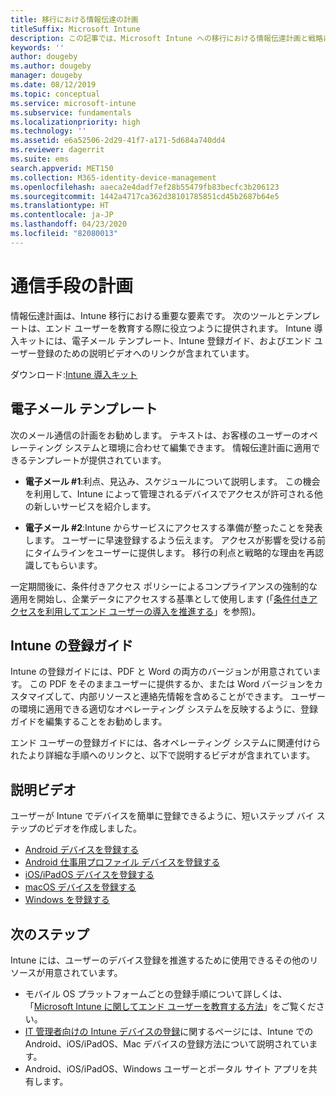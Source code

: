 ```yaml
---
title: 移行における情報伝達の計画
titleSuffix: Microsoft Intune
description: この記事では、Microsoft Intune への移行における情報伝達計画と戦略について説明します。
keywords: ''
author: dougeby
ms.author: dougeby
manager: dougeby
ms.date: 08/12/2019
ms.topic: conceptual
ms.service: microsoft-intune
ms.subservice: fundamentals
ms.localizationpriority: high
ms.technology: ''
ms.assetid: e6a52506-2d29-41f7-a171-5d684a740dd4
ms.reviewer: dagerrit
ms.suite: ems
search.appverid: MET150
ms.collection: M365-identity-device-management
ms.openlocfilehash: aaeca2e4dadf7ef28b55479fb83becfc3b206123
ms.sourcegitcommit: 1442a4717ca362d38101785851cd45b2687b64e5
ms.translationtype: HT
ms.contentlocale: ja-JP
ms.lasthandoff: 04/23/2020
ms.locfileid: "82080013"
---
```

# <a name="plan-communications"></a>通信手段の計画

情報伝達計画は、Intune 移行における重要な要素です。 次のツールとテンプレートは、エンド ユーザーを教育する際に役立つように提供されます。 Intune 導入キットには、電子メール テンプレート、Intune 登録ガイド、およびエンド ユーザー登録のための説明ビデオへのリンクが含まれています。  

ダウンロード:[Intune 導入キット](https://aka.ms/IntuneAdoptionKit)

## <a name="email-templates"></a>電子メール テンプレート

次のメール通信の計画をお勧めします。 テキストは、お客様のユーザーのオペレーティング システムと環境に合わせて編集できます。 情報伝達計画に適用できるテンプレートが提供されています。

- **電子メール #1**:利点、見込み、スケジュールについて説明します。 この機会を利用して、Intune によって管理されるデバイスでアクセスが許可される他の新しいサービスを紹介します。

- **電子メール #2**:Intune からサービスにアクセスする準備が整ったことを発表します。 ユーザーに早速登録するよう伝えます。 アクセスが影響を受ける前にタイムラインをユーザーに提供します。 移行の利点と戦略的な理由を再認識してもらいます。

一定期間後に、条件付きアクセス ポリシーによるコンプライアンスの強制的な適用を開始し、企業データにアクセスする基準として使用します (「[条件付きアクセスを利用してエンド ユーザーの導入を推進する](migration-guide-drive-adoption.md)」を参照)。

## <a name="intune-enrollment-guide"></a>Intune の登録ガイド

Intune の登録ガイドには、PDF と Word の両方のバージョンが用意されています。 この PDF をそのままユーザーに提供するか、または Word バージョンをカスタマイズして、内部リソースと連絡先情報を含めることができます。 ユーザーの環境に適用できる適切なオペレーティング システムを反映するように、登録ガイドを編集することをお勧めします。

エンド ユーザーの登録ガイドには、各オペレーティング システムに関連付けられたより詳細な手順へのリンクと、以下で説明するビデオが含まれています。

## <a name="instructional-videos"></a>説明ビデオ

ユーザーが Intune でデバイスを簡単に登録できるように、短いステップ バイ ステップのビデオを作成しました。

- [Android デバイスを登録する](https://www.youtube.com/watch?v=k0Q_sGLSx6o&t=1s)
- [Android 仕事用プロファイル デバイスを登録する](https://www.youtube.com/watch?v=9Dl8HsGk4tI&t=3s)
- [iOS/iPadOS デバイスを登録する](https://www.youtube.com/watch?v=mJyv6YcHi7c)
- [macOS デバイスを登録する](https://www.youtube.com/watch?v=Pa2pfhwq_yk)
- [Windows を登録する](https://www.youtube.com/watch?v=TKQxEckBHiE)

## <a name="next-steps"></a>次のステップ

Intune には、ユーザーのデバイス登録を推進するために使用できるその他のリソースが用意されています。

- モバイル OS プラットフォームごとの登録手順について詳しくは、「[Microsoft Intune に関してエンド ユーザーを教育する方法](end-user-educate.md)」をご覧ください。
- [IT 管理者向けの Intune デバイスの登録](../enrollment/device-enrollment.md)に関するページには、Intune での Android、iOS/iPadOS、Mac デバイスの登録方法について説明されています。
- Android、iOS/iPadOS、Windows ユーザーとポータル サイト アプリを共有します。
